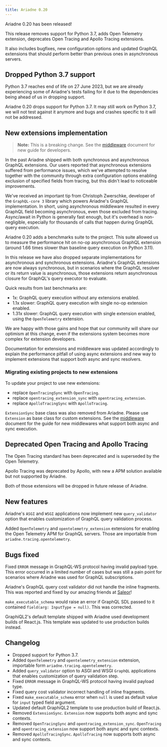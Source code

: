 ```yaml
---
title: Ariadne 0.20
---
```


Ariadne 0.20 has been released!

This release removes support for Python 3.7, adds Open Telemetry extension, deprecates Open Tracing and Apollo Tracing extensions.

It also includes bugfixes, new configuration options and updated GraphQL extensions that should perform better than previous ones in asynchronous servers.

<!--truncate-->

## Dropped Python 3.7 support

Python 3.7 reaches end of life on 27 June 2023, but we are already experiencing some of Ariadne's tests failing for it due to the dependencies being ahead of us in dropping support.

Ariadne 0.20 drops support for Python 3.7. It may still work on Python 3.7, we will not test against it anymore and bugs and crashes specific to it will not be addressed.

## New extensions implementation

> **Note:** This is a breaking change. See the [middleware](/server/middleware) document for new guide for developers.

In the past Ariadne shipped with both synchronous and asynchronous GraphQL extensions. Our users reported that asynchronous extensions suffered from performance issues, which we've attempted to resolve together with the community through extra configuration options enabling exclusion of specified fields from tracing, but this didn't lead to noticeable improvements.

We've received an important tip from Christoph Zwerschke, developer of the `GraphQL-core 3` library which powers Ariadne's GraphQL implementation. In short, using asynchronous middleware resulted in every GraphQL field becoming asynchronous, even those excluded from tracing. Async/await in Python is generally fast enough, but it's overhead is non-negligible, especially for thousands of calls that happen during GraphQL query execution.

Ariadne 0.20 adds a benchmarks suite to the project. This suite allowed us to measure the performance hit on no-op asynchronous GraphQL extension (around 1.66 times slower than baseline query execution on Python 3.11).

In this release we have also dropped separate implementations for asynchronous and synchronous extensions. Ariadne's GraphQL extensions are now always synchronous, but in scenarios where the GraphQL resolver or its return value is asynchronous, those extensions return asynchronous closure for GraphQL's query executor to evaluate.

Quick results from last benchmarks are:

- 1x: GraphQL query execution without any extensions enabled.
- 1.1x slower: GraphQL query execution with single no-op extension enabled.
- 1.31x slower: GraphQL query execution with single extension enabled, using the `OpenTelemetry` extension.

We are happy with those gains and hope that our community will share our optimism at this change, even if the extensions system becomes more complex for extension developers.

Documentation for extensions and middleware was updated accordingly to explain the performance pitfall of using async extensions and new way to implement extensions that support both async and sync resolvers.

### Migrating existing projects to new extensions

To update your project to use new extensions:

- replace `OpenTracingSync` with `OpenTracing`.
- replace `opentracing_extension_sync` with `opentracing_extension`.
- replace `ApolloTracingSync` with `ApolloTracing`.

`ExtensionSync` base class was also removed from Ariadne. Please use `Extension` as base class for custom extensions. See the [middleware](/server/middleware) document for the guide for new middlewares what support both async and sync execution.

## Deprecated Open Tracing and Apollo Tracing

The Open Tracing standard has been deprecated and is superseded by the Open Telemetry.

Apollo Tracing was deprecated by Apollo, with new a APM solution available but not supported by Ariadne.

Both of those extensions will be dropped in future release of Ariadne.

## New features

Ariadne's `ASGI` and `WSGI` applications now implement new `query_validator` option that enables customization of GraphQL query validation process.

Added `OpenTelemetry` and `opentelemetry_extension` extensions for enabling the Open Telemetry APM for GraphQL servers. Those are importable from `ariadne.tracing.opentelemetry`.

## Bugs fixed

Fixed `ERROR` message in GraphQL-WS protocol having invalid payload type. This error occurred in a limited number of cases but was still a pain point for scenarios where Ariadne was used for GraphQL subscriptions.

Ariadne's GraphQL query cost validator did not handle the inline fragments. This was reported and fixed by our amazing friends at [Saleor](https://saleor.io)!

`make_executable_schema` would raise an error if GraphQL SDL passed to it contained `field(arg: InputType = null)`. This was corrected.

GraphiQL2's default template shipped with Ariadne used development builds of React.js. This template was updated to use production builds instead.

## Changelog

- Dropped support for Python 3.7.
- Added `OpenTelemetry` and `opentelemetry_extension` extension, importable form `ariadne.tracing.opentelemetry`.
- Added `query_validator` option to ASGI and WSGI `GraphQL` applications that enables customization of query validation step.
- Fixed `ERROR` message in GraphQL-WS protocol having invalid payload type.
- Fixed query cost validator incorrect handling of inline fragments.
- Fixed `make_executable_schema` error when `null` is used as default value for `input` typed field argument.
- Updated default GraphiQL2 template to use production build of React.js.
- Removed `ExtensionSync`. `Extension` now supports both async and sync contexts.
- Removed `OpenTracingSync` and `opentracing_extension_sync`. `OpenTracing` and `opentracing_extension` now support both async and sync contexts.
- Removed `ApolloTracingSync`. `ApolloTracing` now supports both async and sync contexts.
